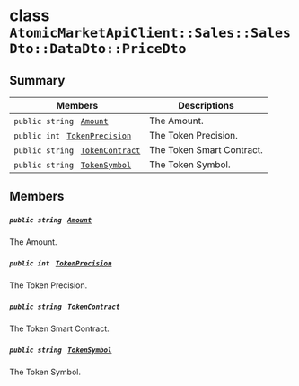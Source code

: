 # class `AtomicMarketApiClient::Sales::SalesDto::DataDto::PriceDto` 

## Summary

 Members                                | Descriptions                                
----------------------------------------|---------------------------------------------
`public string ` [`Amount`](#class_atomic_market_api_client_1_1_sales_1_1_sales_dto_1_1_data_dto_1_1_price_dto_1a68626ae376f04fe098eee0037b8726ff) | The Amount.
`public int ` [`TokenPrecision`](#class_atomic_market_api_client_1_1_sales_1_1_sales_dto_1_1_data_dto_1_1_price_dto_1ababccf16843f4eb633468783826c257e) | The Token Precision.
`public string ` [`TokenContract`](#class_atomic_market_api_client_1_1_sales_1_1_sales_dto_1_1_data_dto_1_1_price_dto_1a60296df624437b2197677dbab4480131) | The Token Smart Contract.
`public string ` [`TokenSymbol`](#class_atomic_market_api_client_1_1_sales_1_1_sales_dto_1_1_data_dto_1_1_price_dto_1ac419f589d08baa34f7be58d065aa4a88) | The Token Symbol.

## Members

##### `public string ` [`Amount`](#class_atomic_market_api_client_1_1_sales_1_1_sales_dto_1_1_data_dto_1_1_price_dto_1a68626ae376f04fe098eee0037b8726ff) 

The Amount.

##### `public int ` [`TokenPrecision`](#class_atomic_market_api_client_1_1_sales_1_1_sales_dto_1_1_data_dto_1_1_price_dto_1ababccf16843f4eb633468783826c257e) 

The Token Precision.

##### `public string ` [`TokenContract`](#class_atomic_market_api_client_1_1_sales_1_1_sales_dto_1_1_data_dto_1_1_price_dto_1a60296df624437b2197677dbab4480131) 

The Token Smart Contract.

##### `public string ` [`TokenSymbol`](#class_atomic_market_api_client_1_1_sales_1_1_sales_dto_1_1_data_dto_1_1_price_dto_1ac419f589d08baa34f7be58d065aa4a88) 

The Token Symbol.

